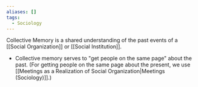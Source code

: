 ```yaml
---
aliases: []
tags:
  - Sociology
---
```

Collective Memory is a shared understanding of the past events of a [[Social Organization]] or [[Social Institution]].
- Collective memory serves to "get people on the same page" about the past. (For getting people on the same page about the present, we use [[Meetings as a Realization of Social Organization|Meetings (Sociology)]].)
